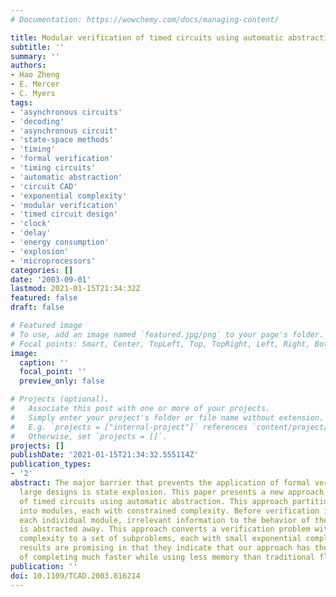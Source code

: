 ```yaml
---
# Documentation: https://wowchemy.com/docs/managing-content/

title: Modular verification of timed circuits using automatic abstraction
subtitle: ''
summary: ''
authors:
- Hao Zheng
- E. Mercer
- C. Myers
tags:
- 'asynchronous circuits'
- 'decoding'
- 'asynchronous circuit'
- 'state-space methods'
- 'timing'
- 'formal verification'
- 'timing circuits'
- 'automatic abstraction'
- 'circuit CAD'
- 'exponential complexity'
- 'modular verification'
- 'timed circuit design'
- 'clock'
- 'delay'
- 'energy consumption'
- 'explosion'
- 'microprocessors'
categories: []
date: '2003-09-01'
lastmod: 2021-01-15T21:34:32Z
featured: false
draft: false

# Featured image
# To use, add an image named `featured.jpg/png` to your page's folder.
# Focal points: Smart, Center, TopLeft, Top, TopRight, Left, Right, BottomLeft, Bottom, BottomRight.
image:
  caption: ''
  focal_point: ''
  preview_only: false

# Projects (optional).
#   Associate this post with one or more of your projects.
#   Simply enter your project's folder or file name without extension.
#   E.g. `projects = ["internal-project"]` references `content/project/deep-learning/index.md`.
#   Otherwise, set `projects = []`.
projects: []
publishDate: '2021-01-15T21:34:32.555114Z'
publication_types:
- '2'
abstract: The major barrier that prevents the application of formal verification to
  large designs is state explosion. This paper presents a new approach for verification
  of timed circuits using automatic abstraction. This approach partitions the design
  into modules, each with constrained complexity. Before verification is applied to
  each individual module, irrelevant information to the behavior of the selected module
  is abstracted away. This approach converts a verification problem with big exponential
  complexity to a set of subproblems, each with small exponential complexity. Experimental
  results are promising in that they indicate that our approach has the potential
  of completing much faster while using less memory than traditional flat analysis.
publication: ''
doi: 10.1109/TCAD.2003.816214
---
```


